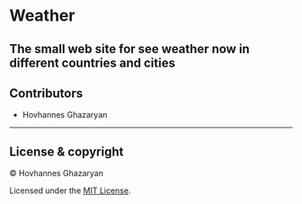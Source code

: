 # Weather
The small web site for see weather now in different countries and cities
---
## Contributors

- Hovhannes Ghazaryan

---

## License & copyright

© Hovhannes Ghazaryan

Licensed under the [MIT License](LICENSE).